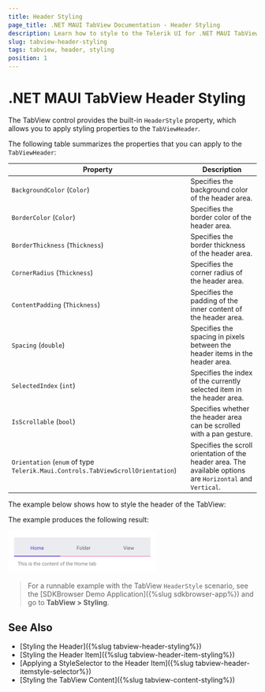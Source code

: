 ```yaml
---
title: Header Styling
page_title: .NET MAUI TabView Documentation - Header Styling
description: Learn how to style to the Telerik UI for .NET MAUI TabView header element.
slug: tabview-header-styling
tags: tabview, header, styling
position: 1
---
```


# .NET MAUI TabView Header Styling

The TabView control provides the built-in `HeaderStyle` property, which allows you to apply styling properties to the `TabViewHeader`.

The following table summarizes the properties that you can apply to the `TabViewHeader`:

| Property | Description |
| -------- | ---------- |
| `BackgroundColor` (`Color`) | Specifies the background color of the header area. |
| `BorderColor` (`Color`) | Specifies the border color of the header area. |
| `BorderThickness` (`Thickness`) | Specifies the border thickness of the header area. |
| `CornerRadius` (`Thickness`) | Specifies the corner radius of the header area. |
| `ContentPadding` (`Thickness`) | Specifies the padding of the inner content of the header area. |
| `Spacing` (`double`) | Specifies the spacing in pixels between the header items in the header area. |
| `SelectedIndex` (`int`) | Specifies the index of the currently selected item in the header area. |
| `IsScrollable` (`bool`) | Specifies whether the header area can be scrolled with a pan gesture. |
| `Orientation` (`enum` of type `Telerik.Maui.Controls.TabViewScrollOrientation`) | Specifies the scroll orientation of the header area. The available options are `Horizontal` and `Vertical`. |

The example below shows how to style the header of the TabView:

<snippet id='tabview-styling-headerstyle' />

The example produces the following result:

![.NET MAUI TabView Header Style](../images/styling-headerstyle.png)

> For a runnable example with the TabView `HeaderStyle` scenario, see the [SDKBrowser Demo Application]({%slug sdkbrowser-app%}) and go to **TabView > Styling**.

## See Also

- [Styling the Header]({%slug tabview-header-styling%})
- [Styling the Header Item]({%slug tabview-header-item-styling%})
- [Applying a StyleSelector to the Header Item]({%slug tabview-header-itemstyle-selector%})
- [Styling the TabView Content]({%slug tabview-content-styling%})
